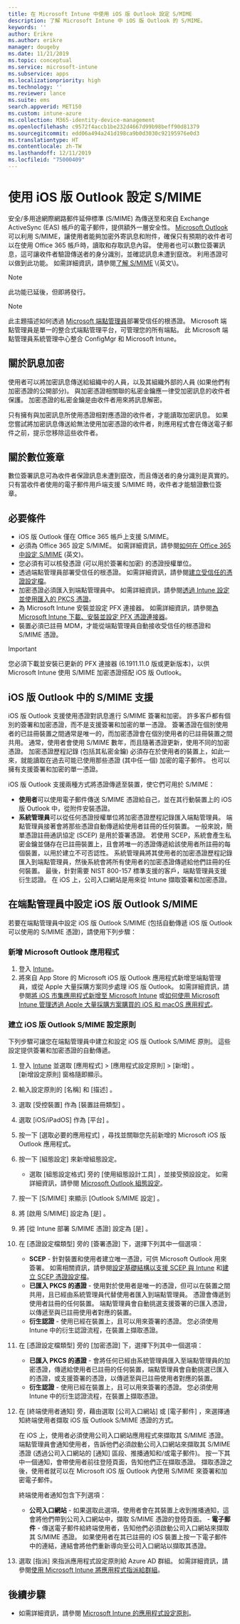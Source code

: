 ```yaml
---
title: 在 Microsoft Intune 中使用 iOS 版 Outlook 設定 S/MIME
description: 了解 Microsoft Intune 中 iOS 版 Outlook 的 S/MIME。
keywords: ''
author: Erikre
ms.author: erikre
manager: dougeby
ms.date: 11/21/2019
ms.topic: conceptual
ms.service: microsoft-intune
ms.subservice: apps
ms.localizationpriority: high
ms.technology: ''
ms.reviewer: lance
ms.suite: ems
search.appverid: MET150
ms.custom: intune-azure
ms.collection: M365-identity-device-management
ms.openlocfilehash: c9572f4accb1be232d4667d99b98beff90d81379
ms.sourcegitcommit: edd06a494a241d198ca9b0d3030c92195976e0d3
ms.translationtype: HT
ms.contentlocale: zh-TW
ms.lasthandoff: 12/11/2019
ms.locfileid: "75000409"
---
```

# <a name="configure-smime-with-outlook-for-ios"></a>使用 iOS 版 Outlook 設定 S/MIME

安全/多用途網際網路郵件延伸標準 (S/MIME) 為傳送至和來自 Exchange ActiveSync (EAS) 帳戶的電子郵件，提供額外一層安全性。 [Microsoft Outlook](https://aka.ms/omsmime) 可以利用 S/MIME，讓使用者能夠加密外寄訊息和附件，確保只有預期的收件者可以在使用 Office 365 帳戶時，讀取和存取訊息內容。 使用者也可以數位簽署訊息，這可讓收件者驗證傳送者的身分識別，並確認訊息未遭到竄改。 利用憑證可以做到此功能。 如需詳細資訊，請參閱[了解 S/MIME](https://docs.microsoft.com/previous-versions/tn-archive/aa995740(v=exchg.65)?redirectedfrom=MSDN) \(英文\)。

> [!NOTE]
> 此功能已延後，但即將發行。

> [!NOTE]
> 此主題描述如何透過 [Microsoft 端點管理員](https://go.microsoft.com/fwlink/?linkid=2109431)部署受信任的根憑證。 Microsoft 端點管理員是單一的整合式端點管理平台，可管理您的所有端點。 此 Microsoft 端點管理員系統管理中心整合 ConfigMgr 和 Microsoft Intune。

## <a name="about-message-encryption"></a>關於訊息加密
使用者可以將加密訊息傳送給組織中的人員，以及其組織外部的人員 (如果他們有加密憑證的公開部分)。 與加密憑證相關聯的私密金鑰應一律受加密訊息的收件者保護。 加密憑證的私密金鑰是由收件者用來將訊息解密。

只有擁有與加密訊息所使用憑證相對應憑證的收件者，才能讀取加密訊息。 如果您嘗試將加密訊息傳送給無法使用加密憑證的收件者，則應用程式會在傳送電子郵件之前，提示您移除這些收件者。

## <a name="about-digital-signatures"></a>關於數位簽章
數位簽署訊息可為收件者保證訊息未遭到竄改，而且傳送者的身分識別是真實的。 只有當收件者使用的電子郵件用戶端支援 S/MIME 時，收件者才能驗證數位簽章。

## <a name="prerequisites"></a>必要條件
- iOS 版 Outlook 僅在 Office 365 帳戶上支援 S/MIME。
- 必須為 Office 365 設定 S/MIME。 如需詳細資訊，請參閱[如何在 Office 365 中設定 S/MIME](https://techcommunity.microsoft.com/t5/Exchange-Team-Blog/How-to-Configure-S-MIME-in-Office-365/ba-p/584516) \(英文\)。
- 您必須有可以核發憑證 (可以用於簽署和加密) 的憑證授權單位。
- 透過端點管理員部署受信任的根憑證。 如需詳細資訊，請參閱[建立受信任的憑證設定檔](~/protect/certificates-configure.md#create-trusted-certificate-profiles)。
- 加密憑證必須匯入到端點管理員中。 如需詳細資訊，請參閱[透過 Intune 設定並使用匯入的 PKCS 憑證](~/protect/certificates-imported-pfx-configure.md)。
- 為 Microsoft Intune 安裝並設定 PFX 連接器。 如需詳細資訊，請參閱[為 Microsoft Intune 下載、安裝並設定 PFX 憑證連接器](~/protect/certificates-imported-pfx-configure.md#download-install-and-configure-the-pfx-certificate-connector-for-microsoft-intune)。
- 裝置必須已註冊 MDM，才能從端點管理員自動接收受信任的根憑證和 S/MIME 憑證。

> [!IMPORTANT]
> 您必須下載並安裝已更新的 PFX 連接器 (6.1911.11.0 版或更新版本)，以供 Microsoft Intune 使用 S/MIME 加密憑證搭配 iOS 版 Outlook。

## <a name="smime-support-in-outlook-for-ios"></a>iOS 版 Outlook 中的 S/MIME 支援
iOS 版 Outlook 支援使用憑證對訊息進行 S/MIME 簽署和加密。 許多客戶都有個別的簽署和加密憑證，而不是支援簽署和加密的單一憑證。 簽署憑證在個別使用者的已註冊裝置之間通常是唯一的，而加密憑證會在個別使用者的已註冊裝置之間共用。 通常，使用者會使用 S/MIME 數年，而且隨著憑證更新，使用不同的加密憑證。 加密憑證歷程記錄 (包括其私密金鑰) 必須存在於使用者的裝置上，如此一來，就能讀取在過去可能已使用那些憑證 (其中任一個) 加密的電子郵件。 也可以擁有支援簽署和加密的單一憑證。

iOS 版 Outlook 支援兩種方式將憑證傳遞至裝置，使它們可用於 S/MIME：

- **使用者**可以使用電子郵件傳送 S/MIME 憑證給自己，並在其行動裝置上的 iOS 版 Outlook 中，從附件安裝憑證。
- **系統管理員**可以從任何憑證授權單位將加密憑證歷程記錄匯入端點管理員。 端點管理員接著會將那些憑證自動傳遞給使用者註冊的任何裝置。 一般來說，簡單憑證註冊通訊協定 (SCEP) 是用於簽署憑證。 若使用 SCEP，系統會產生私密金鑰並儲存在已註冊裝置上，且會將唯一的憑證傳遞給該使用者所註冊的每個裝置，以用於建立不可否認性。 系統管理員將其使用者的加密憑證歷程記錄匯入到端點管理員，然後系統會將所有使用者的加密憑證傳遞給他們註冊的任何裝置。 最後，針對需要 NIST 800-157 標準支援的客戶，端點管理員支援衍生認證。 在 iOS 上，公司入口網站是用來從 Intune 擷取簽署和加密憑證。

## <a name="configuring-outlook-for-ios-smime-in-endpoint-manager"></a>在端點管理員中設定 iOS 版 Outlook S/MIME
若要在端點管理員中設定 iOS 版 Outlook S/MIME (包括自動傳遞 iOS 版 Outlook 可以使用的 S/MIME 憑證)，請使用下列步驟：

### <a name="add-the-microsoft-outlook-app"></a>新增 Microsoft Outlook 應用程式
1. 登入 [Intune](https://go.microsoft.com/fwlink/?linkid=2090973)。
2. 將來自 App Store 的 Microsoft iOS 版 Outlook 應用程式新增至端點管理員，或從 Apple 大量採購方案同步處理 iOS 版 Outlook。 如需詳細資訊，請參閱[將 iOS 市集應用程式新增至 Microsoft Intune](~/apps/store-apps-ios.md) 或[如何使用 Microsoft Intune 管理透過 Apple 大量採購方案購買的 iOS 和 macOS 應用程式](~/apps/vpp-apps-ios.md)。

### <a name="create-the-outlook-for-ios-smime-configuration-policy"></a>建立 iOS 版 Outlook S/MIME 設定原則

下列步驟可讓您在端點管理員中建立和設定 iOS 版 Outlook S/MIME 原則。 這些設定提供簽署和加密憑證的自動傳遞。

1. 登入 [Intune](https://go.microsoft.com/fwlink/?linkid=2090973) 並選取 [應用程式]   > [應用程式設定原則]   > [新增]  。<br>
[新增設定原則]  窗格隨即顯示。
2. 輸入設定原則的 [名稱]  和 [描述]  。
3. 選取 [受控裝置]  作為 [裝置註冊類型]  。
4. 選取 [iOS/iPadOS]  作為 [平台]  。
5. 按一下 [選取必要的應用程式]  ，尋找並關聯您先前新增的 Microsoft iOS 版 Outlook 應用程式。 
6. 按一下 [組態設定]  來新增組態設定。 
    - 選取 [組態設定格式]  旁的 [使用組態設計工具]  ，並接受預設設定。 如需詳細資訊，請參閱 [Microsoft Outlook 組態設定](~/apps/app-configuration-policies-outlook.md)。
7. 按一下 [S/MIME]  來顯示 [Outlook S/MIME 設定]  。
8. 將 [啟用 S/MIME]  設定為 [是]  。
9. 將 [從 Intune 部署 S/MIME 憑證]  設定為 [是]  。
10. 在 [憑證設定檔類型]  旁的 [簽署憑證]  下，選擇下列其中一個選項：
    - **SCEP** - 針對裝置和使用者建立唯一憑證，可供 Microsoft Outlook 用來簽署。 如需相關資訊，請參閱[設定基礎結構以支援 SCEP 與 Intune](~/protect/certificates-scep-configure.md) 和[建立 SCEP 憑證設定檔](~/protect/certificates-profile-scep.md#create-a-scep-certificate-profile)。 
    - **已匯入 PKCS 的憑證** - 使用對於使用者是唯一的憑證，但可以在裝置之間共用，且已經由系統管理員代替使用者匯入到端點管理員。 憑證會傳遞到使用者註冊的任何裝置。 端點管理員會自動挑選支援簽署的已匯入憑證，以傳遞至與已註冊使用者對應的裝置。
    - **衍生認證** - 使用已經在裝置上，且可以用來簽署的憑證。 您必須使用 Intune 中的衍生認證流程，在裝置上擷取憑證。
11. 在 [憑證設定檔類型]  旁的 [加密憑證]  下，選擇下列其中一個選項：
    - **已匯入 PKCS 的憑證** - 會將任何已經由系統管理員匯入至端點管理員的加密憑證，傳遞給使用者已註冊的任何裝置，端點管理員會自動挑選已匯入的憑證，或支援簽署的憑證，以傳遞至與已註冊使用者對應的裝置。
    - **衍生認證** - 使用已經在裝置上，且可以用來簽署的憑證。 您必須使用 Intune 中的衍生認證流程，在裝置上擷取憑證。
12. 在 [終端使用者通知]  旁，藉由選取 [公司入口網站]  或 [電子郵件]  ，來選擇通知終端使用者擷取 iOS 版 Outlook S/MIME 憑證的方式。

    在 iOS 上，使用者必須使用公司入口網站應用程式來擷取其 S/MIME 憑證。 端點管理員會通知使用者，告訴他們必須啟動公司入口網站來擷取其 S/MIME 憑證 (透過公司入口網站的 [通知] 區段、推播通知和/或電子郵件)。 按一下其中一個通知，會帶使用者前往登陸頁面，告知他們正在擷取憑證。 擷取憑證之後，使用者就可以在 Microsoft iOS 版 Outlook 內使用 S/MIME 來簽署和加密電子郵件。
    
    終端使用者通知包含下列選項：
       - **公司入口網站** - 如果選取此選項，使用者會在其裝置上收到推播通知，這會將他們帶到公司入口網站中，擷取 S/MIME 憑證的登陸頁面。
        - **電子郵件** - 傳送電子郵件給終端使用者，告知他們必須啟動公司入口網站來擷取其 S/MIME 憑證。 如果使用者在其已註冊的 iOS 裝置上按一下電子郵件中的連結，連結會將他們重新導向至公司入口網站以擷取其憑證。
    
13. 選取 [指派]  來指派應用程式設定原則給 Azure AD 群組。 如需詳細資訊，請參閱[使用 Microsoft Intune 將應用程式指派給群組](~/apps/apps-deploy.md)。

## <a name="next-steps"></a>後續步驟

- 如需詳細資訊，請參閱 [Microsoft Intune 的應用程式設定原則](app-configuration-policies-overview.md)。
